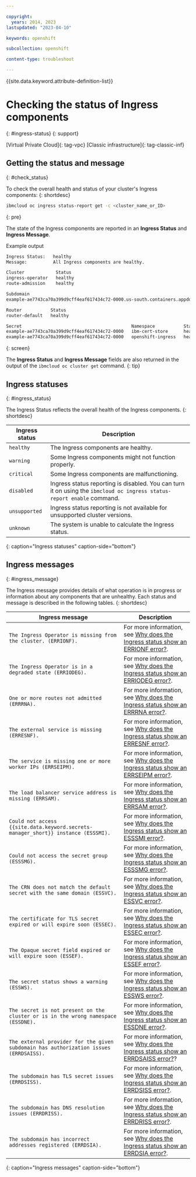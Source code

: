 ```yaml
---

copyright: 
  years: 2014, 2023
lastupdated: "2023-04-10"

keywords: openshift

subcollection: openshift

content-type: troubleshoot

---
```


{{site.data.keyword.attribute-definition-list}}





# Checking the status of Ingress components
{: #ingress-status}
{: support}

[Virtual Private Cloud]{: tag-vpc} [Classic infrastructure]{: tag-classic-inf}

## Getting the status and message
{: #check_status}

To check the overall health and status of your cluster's Ingress components:
{: shortdesc}

```sh
ibmcloud oc ingress status-report get -c <cluster_name_or_ID>
```
{: pre}

The state of the Ingress components are reported in an **Ingress Status** and **Ingress Message**.

Example output




```sh
Ingress Status:   healthy
Message:          All Ingress components are healthy.

Cluster            Status
ingress-operator   healthy
route-admission    healthy

Subdomain                                                                           Status
example-ae7743ca70a399d9cff4eaf617434c72-0000.us-south.containers.appdomain.cloud   healthy

Router           Status
router-default   healthy

Secret                                          Namespace           Status
example-ae7743ca70a399d9cff4eaf617434c72-0000   ibm-cert-store      healthy
example-ae7743ca70a399d9cff4eaf617434c72-0000   openshift-ingress   healthy
```
{: screen}







The **Ingress Status** and **Ingress Message** fields are also returned in the output of the `ibmcloud oc cluster get` command. 
{: tip}


## Ingress statuses
{: #ingress_status}

The Ingress Status reflects the overall health of the Ingress components.
{: shortdesc}

| Ingress status | Description |
|--- | --- |
| `healthy` | The Ingress components are healthy.|
| `warning` | Some Ingress components might not function properly.|
| `critical` | Some Ingress components are malfunctioning.|
| `disabled` | Ingress status reporting is disabled. You can turn it on using the `ibmcloud oc ingress status-report enable` command.|
| `unsupported`| Ingress status reporting is not available for unsupported cluster versions. |
| `unknown`| The system is unable to calculate the Ingress status. |
{: caption="Ingress statuses" caption-side="bottom"}


## Ingress messages
{: #ingress_message}

The Ingress message provides details of what operation is in progress or information about any components that are unhealthy. Each status and message is described in the following tables.
{: shortdesc}

|Ingress message|Description|
|--- |--- |
| `The Ingress Operator is missing from the cluster. (ERRIONF).` | For more information, see [Why does the Ingress status show an ERRIONF error?](/docs/openshift?topic=openshift-ts-ingress-errionf).|
| `The Ingress Operator is in a degraded state (ERRIODEG).` | For more information, see [Why does the Ingress status show an ERRIODEG error?](/docs/openshift?topic=openshift-ts-ingress-erriodeg). |
| `One or more routes not admitted (ERRRNA).` | For more information, see [Why does the Ingress status show an ERRRNA error?](/docs/openshift?topic=openshift-ts-ingress-errrna).|
| `The external service is missing (ERRESNF).` | For more information, see [Why does the Ingress status show an ERRESNF error?](/docs/openshift?topic=openshift-ts-ingress-erresnf).|
| `The service is missing one or more worker IPs (ERRSEIPM).` | For more information, see [Why does the Ingress status show an ERRSEIPM error?](/docs/openshift?topic=openshift-ts-ingress-errseipm).|
| `The load balancer service address is missing (ERRSAM).` | For more information, see [Why does the Ingress status show an ERRSAM error?](/docs/openshift?topic=openshift-ts-ingress-errsam).|
| `Could not access {{site.data.keyword.secrets-manager_short}} instance (ESSSMI).` | For more information, see [Why does the Ingress status show an ESSSMI error?](/docs/openshift?topic=openshift-ts-ingress-esssmi).|
| `Could not access the secret group (ESSSMG).` | For more information, see [Why does the Ingress status show an ESSSMG error?](/docs/openshift?topic=openshift-ts-ingress-esssmg).|
| `The CRN does not match the default secret with the same domain (ESSVC).` | For more information, see [Why does the Ingress status show an ESSVC error?](/docs/openshift?topic=openshift-ts-ingress-essvc).|
| `The certificate for TLS secret expired or will expire soon (ESSEC).` | For more information, see [Why does the Ingress status show an ESSEC error?](/docs/openshift?topic=openshift-ts-ingress-essec).|
| `The Opaque secret field expired or will expire soon (ESSEF).` | For more information, see [Why does the Ingress status show an ESSEF error?](/docs/openshift?topic=openshift-ts-ingress-essef).|
| `The secret status shows a warning (ESSWS).` | For more information, see [Why does the Ingress status show an ESSWS error?](/docs/openshift?topic=openshift-ts-ingress-essws).|
| `The secret is not present on the cluster or is in the wrong namespace (ESSDNE).` | For more information, see [Why does the Ingress status show an ESSDNE error?](/docs/openshift?topic=openshift-ts-ingress-essdne).|
| `The external provider for the given subdomain has authorization issues (ERRDSAISS).` | For more information, see [Why does the Ingress status show an ERRDSAISS error?](/docs/openshifttopic=openshift-ts-ingress-errdsaiss)?|
| `The subdomain has TLS secret issues (ERRDSISS).` | For more information, see [Why does the Ingress status show an ERRDSISS error?](/docs/openshift?topic=openshift-ts-ingress-errdsiss).|
| `The subdomain has DNS resolution issues (ERRDRISS).` | For more information, see [Why does the Ingress status show an ERRDRISS error?](/docs/openshift?topic=openshift-ts-ingress-errdriss).|
| `The subdomain has incorrect addresses registered (ERRDSIA).` | For more information, see [Why does the Ingress status show an ERRDSIA error?](/docs/openshift?topic=openshift-ts-ingress-errdsia).|
{: caption="Ingress messages" caption-side="bottom"}
